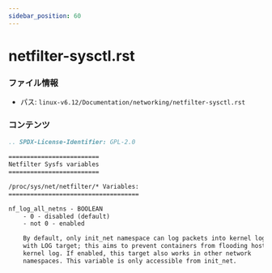 ```yaml
---
sidebar_position: 60
---
```

# netfilter-sysctl.rst

### ファイル情報

- パス: `linux-v6.12/Documentation/networking/netfilter-sysctl.rst`

### コンテンツ

```rst
.. SPDX-License-Identifier: GPL-2.0

=========================
Netfilter Sysfs variables
=========================

/proc/sys/net/netfilter/* Variables:
====================================

nf_log_all_netns - BOOLEAN
	- 0 - disabled (default)
	- not 0 - enabled

	By default, only init_net namespace can log packets into kernel log
	with LOG target; this aims to prevent containers from flooding host
	kernel log. If enabled, this target also works in other network
	namespaces. This variable is only accessible from init_net.

```
